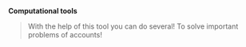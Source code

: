 <b>
Computational tools
</b>


<br>

>With the help of this tool you can do several! To solve important problems of accounts!
